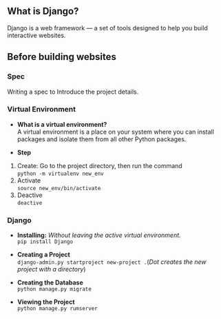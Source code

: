 ## What is Django?
Django is a web framework — a set of tools designed to help you build interactive websites.  

## Before building websites
### Spec  
Writing a spec to Introduce the project details.

### Virtual Environment
* **What is a virtual environment?**  
A virtual environment is a place on your system where you can install packages and isolate them from all other Python packages.  

* **Step**
1. Create: Go to the project directory, then run the command  
`python -m virtualenv new_env`  
2. Activate   
`source new_env/bin/activate`   
3. Deactive  
`deactive`  

### Django
* **Installing:** *Without leaving the active virtual environment.*  
`pip install Django`  

* **Creating a Project**  
`django-admin.py startproject new-project .`(*Dot creates the new project with a directory*)

* **Creating the Database**  
`python manage.py migrate`  

* **Viewing the Project**  
`python manage.py rumserver`
